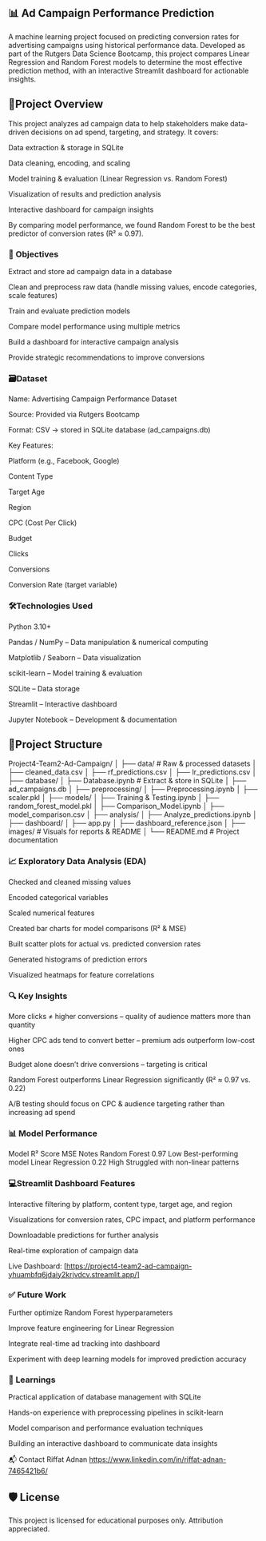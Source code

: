 
 ## 📊 Ad Campaign Performance Prediction
A machine learning project focused on predicting conversion rates for advertising campaigns using historical performance data. Developed as part of the Rutgers Data Science Bootcamp, this project compares Linear Regression and Random Forest models to determine the most effective prediction method, with an interactive Streamlit dashboard for actionable insights.

## 🚀Project Overview
This project analyzes ad campaign data to help stakeholders make data-driven decisions on ad spend, targeting, and strategy.
It covers:

Data extraction & storage in SQLite

Data cleaning, encoding, and scaling

Model training & evaluation (Linear Regression vs. Random Forest)

Visualization of results and prediction analysis

Interactive dashboard for campaign insights

By comparing model performance, we found Random Forest to be the best predictor of conversion rates (R² ≈ 0.97).

### 🧠 Objectives
Extract and store ad campaign data in a database

Clean and preprocess raw data (handle missing values, encode categories, scale features)

Train and evaluate prediction models

Compare model performance using multiple metrics

Build a dashboard for interactive campaign analysis

Provide strategic recommendations to improve conversions

### 🗃️Dataset
Name: Advertising Campaign Performance Dataset

Source: Provided via Rutgers Bootcamp

Format: CSV → stored in SQLite database (ad_campaigns.db)

Key Features:

Platform (e.g., Facebook, Google)

Content Type

Target Age

Region

CPC (Cost Per Click)

Budget

Clicks

Conversions

Conversion Rate (target variable)

### 🛠️Technologies Used
Python 3.10+

Pandas / NumPy – Data manipulation & numerical computing

Matplotlib / Seaborn – Data visualization

scikit-learn – Model training & evaluation

SQLite – Data storage

Streamlit – Interactive dashboard

Jupyter Notebook – Development & documentation

## 📂Project Structure
Project4-Team2-Ad-Campaign/
│
├── data/                  # Raw & processed datasets
│   ├── cleaned_data.csv
│   ├── rf_predictions.csv
│   ├── lr_predictions.csv
│
├── database/
│   ├── Database.ipynb     # Extract & store in SQLite
│   ├── ad_campaigns.db
│
├── preprocessing/
│   ├── Preprocessing.ipynb
│   ├── scaler.pkl
│
├── models/
│   ├── Training & Testing.ipynb
│   ├── random_forest_model.pkl
│   ├── Comparison_Model.ipynb
│   ├── model_comparison.csv
│
├── analysis/
│   ├── Analyze_predictions.ipynb
│
├── dashboard/
│   ├── app.py
│   ├── dashboard_reference.json
│
├── images/                # Visuals for reports & README
│
└── README.md              # Project documentation
### 📈 Exploratory Data Analysis (EDA)
Checked and cleaned missing values

Encoded categorical variables

Scaled numerical features

Created bar charts for model comparisons (R² & MSE)

Built scatter plots for actual vs. predicted conversion rates

Generated histograms of prediction errors

Visualized heatmaps for feature correlations

### 🔍 Key Insights
More clicks ≠ higher conversions – quality of audience matters more than quantity

Higher CPC ads tend to convert better – premium ads outperform low-cost ones

Budget alone doesn’t drive conversions – targeting is critical

Random Forest outperforms Linear Regression significantly (R² ≈ 0.97 vs. 0.22)

A/B testing should focus on CPC & audience targeting rather than increasing ad spend

### 📊 Model Performance
Model	R² Score	MSE	Notes
Random Forest	0.97	Low	Best-performing model
Linear Regression	0.22	High	Struggled with non-linear patterns

### 💻Streamlit Dashboard Features
Interactive filtering by platform, content type, target age, and region

Visualizations for conversion rates, CPC impact, and platform performance

Downloadable predictions for further analysis

Real-time exploration of campaign data

Live Dashboard: [https://project4-team2-ad-campaign-yhuambfq6jdaiy2krjvdcv.streamlit.app/]

### ✅ Future Work
Further optimize Random Forest hyperparameters

Improve feature engineering for Linear Regression

Integrate real-time ad tracking into dashboard

Experiment with deep learning models for improved prediction accuracy

### 🧠 Learnings
Practical application of database management with SQLite

Hands-on experience with preprocessing pipelines in scikit-learn

Model comparison and performance evaluation techniques

Building an interactive dashboard to communicate data insights

📬 Contact
Riffat Adnan
https://www.linkedin.com/in/riffat-adnan-7465421b6/

## 🛡️ License

This project is licensed for educational purposes only. Attribution appreciated.

